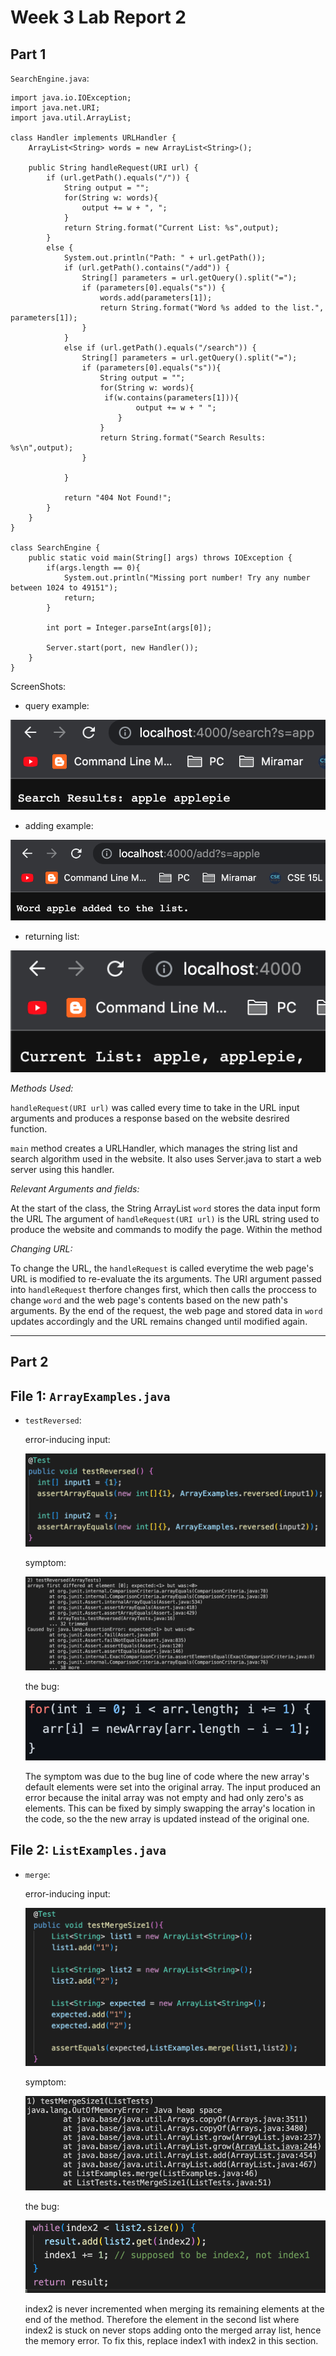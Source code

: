 # Week 3 Lab Report 2
## **Part 1**


`SearchEngine.java`:
```
import java.io.IOException;
import java.net.URI;
import java.util.ArrayList;

class Handler implements URLHandler {
    ArrayList<String> words = new ArrayList<String>();

    public String handleRequest(URI url) {
        if (url.getPath().equals("/")) {
            String output = "";
            for(String w: words){
                output += w + ", ";
            }
            return String.format("Current List: %s",output);
        } 
        else {
            System.out.println("Path: " + url.getPath());
            if (url.getPath().contains("/add")) {
                String[] parameters = url.getQuery().split("=");
                if (parameters[0].equals("s")) {
                    words.add(parameters[1]);
                    return String.format("Word %s added to the list.", parameters[1]);
                }
            }
            else if (url.getPath().equals("/search")) {
                String[] parameters = url.getQuery().split("=");
                if (parameters[0].equals("s")){
                    String output = "";
                    for(String w: words){
                     if(w.contains(parameters[1])){
                            output += w + " ";
                        }
                    }
                    return String.format("Search Results: %s\n",output);
                }
                
            }
            
            return "404 Not Found!";
        }
    }
}

class SearchEngine {
    public static void main(String[] args) throws IOException {
        if(args.length == 0){
            System.out.println("Missing port number! Try any number between 1024 to 49151");
            return;
        }

        int port = Integer.parseInt(args[0]);

        Server.start(port, new Handler());
    }
}
```

ScreenShots:

* query example:

![search-query.png](Images/Week2/search-query.png)

* adding example:

![add-ex](Images/Week2/add-ex.png)

* returning list:

![return-list](Images/Week2/return-list.png)



*Methods Used:*

`handleRequest(URI url)` was called every time to take in the URL input arguments and produces a response based on the website desrired function.

`main` method creates a URLHandler, which manages the string list and search algorithm used in the website. It also uses Server.java to start a web server using this handler.

*Relevant Arguments and fields:*

At the start of the class, the String ArrayList `word` stores the data input form the URL The argument of `handleRequest(URI url)` is the URL string used to produce the website and commands to modify the page. Within the method

*Changing URL:*

To change the URL, the `handleRequest` is called everytime the web page's URL is modified to re-evaluate the its arguments. The URI argument passed into `handleRequest` therfore changes first, which then calls the proccess to change `word` and the web page's contents based on the new path's arguments. By the end of the request, the web page and stored data in `word` updates accordingly and the URL remains changed until modified again.


---
## **Part 2**

## File 1: `ArrayExamples.java`

* `testReversed`:
    
    error-inducing input:

    ![Reversed-input.png](Images/Week3/Reversed-input.png)

    symptom:

    ![Reversed-fail.png](Images/Week3/Reversed-fail.png)

    the bug:

    ![Reversed-bug.png](Images/Week3/Reversed-bug.png)
    
    The symptom was due to the bug line of code where the new array's default elements were set into the original array. The input produced an error because the inital array was not empty and had only zero's as elements. This can be fixed by simply swapping the array's location in the code, so the the new array is updated instead of the original one.


## File 2: `ListExamples.java`

* `merge`:

    error-inducing input:

    ![Merge-input.png](Images/Week3/Merge-input.png)

    symptom:
    
    ![Merge-fail.png](Images/Week3/Merge-fail.png)
    
    the bug:
    
    ![Merge-bug.png](Images/Week3/Merge-bug.png)
    
    index2 is never incremented when merging its remaining elements at the end of the method. Therefore the element in the second list where index2 is stuck on never stops adding onto the merged array list, hence the memory error. To fix this, replace index1 with index2 in this section.

        

